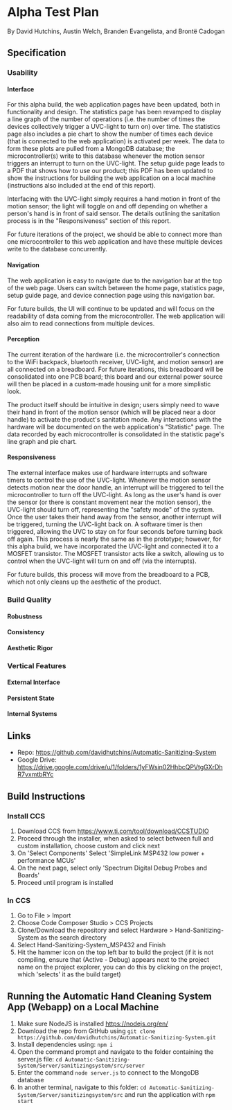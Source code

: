 # Alpha Test Plan   

By David Hutchins, Austin Welch, Branden Evangelista, and Brontë Cadogan

## Specification

### Usability
#### Interface
For this alpha build, the web application pages have been updated, both in functionality and design. The statistics page has been revamped to display a line graph of the number of operations (i.e. the number of times the devices collectively trigger a UVC-light to turn on) over time. The statistics page also includes a pie chart to show the number of times each device (that is connected to the web application) is activated per week. The data to form these plots are pulled from a MongoDB database; the microcontroller(s) write to this database whenever the motion sensor triggers an interrupt to turn on the UVC-light. The setup guide page leads to a PDF that shows how to use our product; this PDF has been updated to show the instructions for building the web application on a local machine (instructions also included at the end of this report).

Interfacing with the UVC-light simply requires a hand motion in front of the motion sensor; the light will toggle on and off depending on whether a person's hand is in front of said sensor. The details outlining the sanitation process is in the "Responsiveness" section of this report.

For future iterations of the project, we should be able to connect more than one microcontroller to this web application and have these multiple devices write to the database concurrently.

#### Navigation
The web application is easy to navigate due to the navigation bar at the top of the web page. Users can switch between the home page, statistics page, setup guide page, and device connection page using this navigation bar.

For future builds, the UI will continue to be updated and will focus on the readability of data coming from the microcontroller. The web application will also aim to read connections from multiple devices.
#### Perception
The current iteration of the hardware (i.e. the microcontroller's connection to the WiFi backpack, bluetooth receiver, UVC-light, and motion sensor) are all connected on a breadboard. For future iterations, this breadboard will be consolidated into one PCB board; this board and our external power source will then be placed in a custom-made housing unit for a more simplistic look.

The product itself should be intuitive in design; users simply need to wave their hand in front of the motion sensor (which will be placed near a door handle) to activate the product's sanitation mode. Any interactions with the hardware will be documented on the web application's "Statistic" page. The data recorded by each microcontroller is consolidated in the statistic page's line graph and pie chart.

#### Responsiveness
The external interface makes use of hardware interrupts and software timers to control the use of the UVC-light. Whenever the motion sensor detects motion near the door handle, an interrupt will be triggered to tell the microcontroller to turn off the UVC-light. As long as the user's hand is over the sensor (or there is constant movement near the motion sensor), the UVC-light should turn off, representing the "safety mode" of the system. Once the user takes their hand away from the sensor, another interrupt will be triggered, turning the UVC-light back on. A software timer is then triggered, allowing the UVC to stay on for four seconds before turning back off again. This process is nearly the same as in the prototype; however, for this alpha build, we have incorporated the UVC-light and connected it to a MOSFET transistor. The MOSFET transistor acts like a switch, allowing us to control when the UVC-light will turn on and off (via the interrupts).

For future builds, this process will move from the breadboard to a PCB, which not only cleans up the aesthetic of the product.

### Build Quality
#### Robustness

#### Consistency

#### Aesthetic Rigor

### Vertical Features
#### External Interface

#### Persistent State

#### Internal Systems


## Links
- Repo: https://github.com/davidhutchins/Automatic-Sanitizing-System
- Google Drive: https://drive.google.com/drive/u/1/folders/1yFWsin02HhbcQPVtgGXrDhR7vxmtbRYc

## Build Instructions
### Install CCS
1. Download CCS from https://www.ti.com/tool/download/CCSTUDIO
2. Proceed through the installer, when asked to select between full and custom installation, choose custom and click next
3. On 'Select Components' Select 'SimpleLink MSP432 low power + performance MCUs'
4. On the next page, select only 'Spectrum Digital Debug Probes and Boards'
5. Proceed until program is installed

### In CCS
1. Go to File > Import 
2. Choose Code Composer Studio > CCS Projects
3. Clone/Download the repository and select Hardware > Hand-Sanitizing-System as the search directory
4. Select Hand-Sanitizing-System_MSP432 and Finish
5. Hit the hammer icon on the top left bar to build the project (if it is not compiling, ensure that (Active - Debug) appears next to the project name on the project explorer, you can do this by clicking on the project, which 'selects' it as the build target)

## Running the Automatic Hand Cleaning System App (Webapp) on a Local Machine
1. Make sure NodeJS is installed https://nodejs.org/en/
2. Download the repo from GitHub using 
    `git clone https://github.com/davidhutchins/Automatic-Sanitizing-System.git`
3. Install dependencies using: `npm i`
4. Open the command prompt and navigate to the folder containing the server.js file:
   `cd Automatic-Sanitizing-System/Server/sanitizingsystem/src/server`
5. Enter the command `node server.js` to connect to the MongoDB database
6. In another terminal, navigate to this folder:
   `cd Automatic-Sanitizing-System/Server/sanitizingsystem/src`
and run the application with `npm start`
